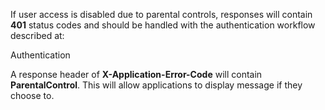 If user access is disabled due to parental controls, responses will contain **401** status codes and should be handled with the authentication workflow described at:

Authentication

A response header of **X-Application-Error-Code** will contain **ParentalControl**. This will allow applications to display message if they choose to.